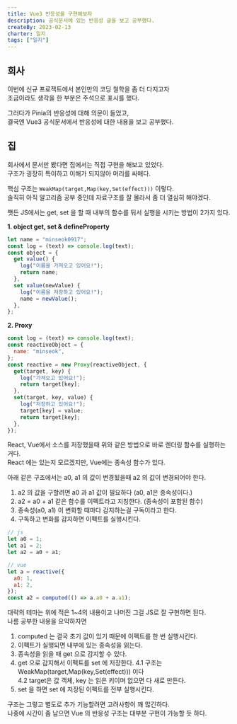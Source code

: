 ```yaml
---
title: Vue3 반응성을 구현해보자
description: 공식문서에 있는 반응성 글을 보고 공부했다.
createBy: 2023-02-13
charter: 일지
tags: ["일지"]
---
```


## 회사

이번에 신규 프로젝트에서 본인만의 코딩 철학을 좀 더 다지고자  
조금이라도 생각을 한 부분은 주석으로 표시를 했다.

그러다가 Pinia의 반응성에 대해 의문이 들었고,  
결국엔 Vue3 공식문서에서 반응성에 대한 내용을 보고 공부했다.

## 집

회사에서 문서만 봤다면 집에서는 직접 구현을 해보고 있었다.  
구조가 굉장히 특이하고 이해가 되지않아 머리를 싸매다.

핵심 구조는 `WeakMap(target,Map(key,Set(effect)))` 이렇다.  
솔직히 아직 알고리즘 공부 중인데 자료구조를 잘 몰라서 좀 더 열심히 해야겠다.

쨋든 JS에서는 get, set 을 할 때 내부의 함수를 둬서 실행을 시키는 방법이 2가지 있다.

**1. object get, set & defineProperty**

```javascript
let name = "minseok0917";
const log = (text) => console.log(text);
const object = {
  get value() {
    log("이름을 가져오고 있어요!");
    return name;
  },
  set value(newValue) {
    log("이름을 저장하고 있어요!");
    name = newValue();
  },
};
```

**2. Proxy**

```javascript
const log = (text) => console.log(text);
const reactiveObject = {
  name: "minseok",
};
const reactive = new Proxy(reactiveObject, {
  get(target, key) {
    log("가져오고 있어요!");
    return target[key];
  },
  set(target, key, value) {
    log("저장하고 있어요!");
    target[key] = value;
    return target[key];
  },
});
```

React, Vue에서 소스를 저장했을때 위와 같은 방법으로 바로 렌더링 함수를 실행하는거다.  
React 에는 있는지 모르겠지만, Vue에는 종속성 함수가 있다.

아래 같은 구조에서는 a0, a1 의 값이 변경됬을때 a2 의 값이 변경되어야 한다.

1. a2 의 값을 구할려면 a0 과 a1 값이 필요하다 (a0, a1은 종속성이다.)
2. a2 = a0 + a1 같은 함수를 이펙트라고 지칭한다. (종속성이 포함된 함수)
3. 종속성(a0, a1) 이 변화할 때마다 감지하는걸 구독이라고 한다.
4. 구독하고 변화를 감지하면 이펙트를 실행시킨다.

```javascript
// js
let a0 = 1;
let a1 = 2;
let a2 = a0 + a1;

// vue
let a = reactive({
  a0: 1,
  a1: 2,
});
const a2 = computed(() => a.a0 + a.a1);
```

대략의 테마는 위에 적은 1~4의 내용이고 나머진 그걸 JS로 잘 구현하면 된다.  
나름 공부한 내용을 요약하자면

1. computed 는 결국 초기 값이 있기 때문에 이펙트를 한 번 실행시킨다.
2. 이펙트가 실행되면 내부에 있는 종속성을 읽는다.
3. 종속성을 읽을 때 get 으로 감지할 수 있다.
4. get 으로 감지해서 이펙트를 set 에 저장한다.
   4.1 구조는 WeakMap(target,Map(key,Set(effect))) 이다     
   4.2 target은 값 객체, key 는 읽은 키이며 없으면 다 새로 만든다.      
5. set 을 하면 set 에 저장된 이펙트를 전부 실행시킨다.

구조는 그렇고 별도로 추가 기능할려면 고려사항이 꽤 많긴하다.  
나중에 시간이 좀 남으면 Vue 의 반응성 구조는 대부분 구현이 가능할 듯 하다.
